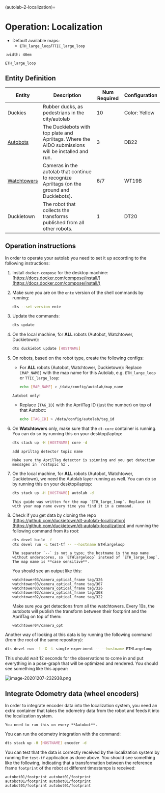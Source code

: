 (autolab-2-localization)=
# Operation: Localization

- Default available maps:
  - `ETH_large_loop`/`TTIC_large_loop`

```{figure} ./_images/localization-operations/eth_large_loop.png
:width: 40em

ETH_large_loop
```

## Entity Definition

| Entity                                                                                        | Description                                                                                          | Num Required | Configuration   |
| --------------------------------------------------------------------------------------------- | ---------------------------------------------------------------------------------------------------- | ------------ | --------------- |
| Duckies                                                                                       | Rubber ducks, as pedestrians in the city/autolab                                                     | 10           | Color: Yellow   |
| [Autobots](https://docs.duckietown.org/daffy/opmanual_autolab/out/autolab_autobot_specs.html) | The Duckiebots with top plate and Apriltags. Where the AIDO submissions will be installed and run. | 3            | DB22            |
| [Watchtowers](https://docs.duckietown.org/daffy/opmanual_autolab/out/watchtower_hardware.html) | Cameras in the autolab that continue to recognize Apriltags (on the ground and Duckiebots).       | 6/7          | WT19B           |
| Duckietown                                                                                    | The robot that collects the transforms published from all other robots.                             | 1            | DT20            |

## Operation instructions

In order to operate your autolab you need to set it up according to the following instructions:

1. Install `docker-compose` for the desktop machine: [https://docs.docker.com/compose/install/](https://docs.docker.com/compose/install/)
2. Make sure you are on the `ente` version of the shell commands by running:

    ```bash
    dts --set-version ente
    ```

3. Update the commands:

    ```bash
    dts update
    ```

4. On the local machine, for **ALL** robots (Autobot, Watchtower, Duckietown):

    ```bash
    dts duckiebot update [HOSTNAME]
    ```

5. On robots, based on the robot type, create the following configs:
    
    - For **ALL** robots (Autobot, Watchtower, Duckietown):
        Replace `[MAP_NAME]` with the map name for this Autolab, e.g. `ETH_large_loop` or `TTIC_large_loop`:

        ```bash
        echo [MAP_NAME] > /data/config/autolab/map_name
        ```

    ```{attention}
    Autobot only!
    ```

    - Replace `[TAG_ID]` with the AprilTag ID (just the number) on top of that Autobot:

        ```bash
        echo [TAG_ID] > /data/config/autolab/tag_id
        ```

6. On **Watchtowers** only, make sure that the `dt-core` container is running. You can do so by running this on your desktop/laptop:

    ```bash
    dts stack up -H [HOSTNAME] core -d
    ```

    ```{todo}
    add apriltag detector topic name
    ```

    ```{tip}
    Make sure the AprilTag detector is spinning and you get detection messages in `rostopic hz`.
    ```

7. On the local machine, for **ALL** robots (Autobot, Watchtower, Duckietown), we need the Autolab layer running as well. You can do so by running this on your desktop/laptop:

    ```bash
    dts stack up -H [HOSTNAME] autolab -d
    ```

    ```{note}
    This guide was written for the map `ETH_large_loop`. Replace it with your map name every time you find it in a command.
    ```

9. Check if you get data by cloning the repo [https://github.com/duckietown/dt-autolab-localization](https://github.com/duckietown/dt-autolab-localization) and running the following command from its root:

      ```bash
      dts devel build -f
      dts devel run -L test-tf -- --hostname ETHlargeloop
      ```

      ```{attention}
      The separator `--` is not a typo; the hostname is the map name without underscores, so `ETHlargeloop` instead of `ETH_large_loop`. The map name is **case sensitive**.
      ```

      You should see an output like this:

    ```
    watchtower03/camera_optical_frame tag/326
    watchtower03/camera_optical_frame tag/307
    watchtower03/camera_optical_frame tag/326
    watchtower02/camera_optical_frame tag/308
    watchtower02/camera_optical_frame tag/322
    ```

    Make sure you get detections from all the watchtowers. Every 10s, the autobots will publish the transform between their footprint and the AprilTag on top of them:

    ```
    watchtower04/camera_opt

Another way of looking at this data is by running the following command (from the root of the same repository):

```bash
dts devel run -f -X -L single-experiment -- --hostname ETHlargeloop
```

This should wait 12 seconds for the observations to come in and put everything in a pose-graph that will be optimized and rendered. You should see something like this appear:

![image-20201207-232938.png](./_images/localization-operations/image-20201207-232938.png)

## Integrate Odometry data (wheel encoders)

In order to integrate encoder data into the localization system, you need an extra container that takes the odometry data from the robot and feeds it into the localization system.

```{note}
You need to run this on every **Autobot**.
```

You can run the odometry integration with the command:

```bash
dts stack up -H [HOSTNAME] encoder -d
```

You can test that the data is correctly received by the localization system by running the `test-tf` application as done above. You should see something like the following, indicating that a transformation between the reference frame `footprint` of the robot at different timestamps is received:

```plaintext
autobot01/footprint autobot01/footprint
autobot01/footprint autobot01/footprint
autobot01/footprint autobot01/footprint
```
